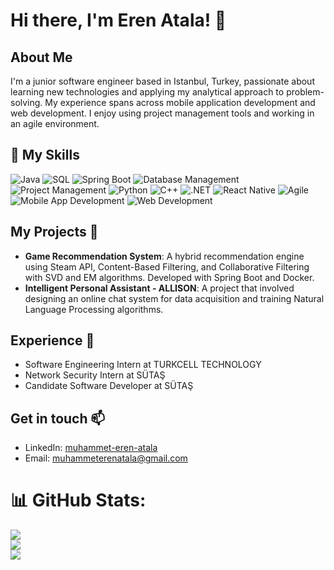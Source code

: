 # Hi there, I'm Eren Atala! 👋

## About Me
I'm a junior software engineer based in Istanbul, Turkey, passionate about learning new technologies and applying my analytical approach to problem-solving. My experience spans across mobile application development and web development. I enjoy using project management tools and working in an agile environment.

## 🚀 My Skills


![Java](https://img.shields.io/badge/java-%23ED8B00.svg?style=for-the-badge&logo=java&logoColor=white)
![SQL](https://img.shields.io/badge/sql-%2300f.svg?style=for-the-badge&logo=sql&logoColor=white)
![Spring Boot](https://img.shields.io/badge/Spring_Boot-F2F4F9?style=for-the-badge&logo=spring-boot)
![Database Management](https://img.shields.io/badge/DBMS-blue?style=for-the-badge)
![Project Management](https://img.shields.io/badge/Project_Management-blue?style=for-the-badge)
![Python](https://img.shields.io/badge/python-%233776AB.svg?style=for-the-badge&logo=python&logoColor=white)
![C++](https://img.shields.io/badge/c++-%2300599C.svg?style=for-the-badge&logo=c%2B%2B&logoColor=white)
![.NET](https://img.shields.io/badge/.net-%23512BD4.svg?style=for-the-badge&logo=.net&logoColor=white)
![React Native](https://img.shields.io/badge/react%20native-%2361DAFB.svg?style=for-the-badge&logo=react&logoColor=white)
![Agile](https://img.shields.io/badge/Agile-blue?style=for-the-badge)
![Mobile App Development](https://img.shields.io/badge/Mobile_App_Development-blue?style=for-the-badge)
![Web Development](https://img.shields.io/badge/Web_Development-blue?style=for-the-badge)


## My Projects 🎯
- **Game Recommendation System**: A hybrid recommendation engine using Steam API, Content-Based Filtering, and Collaborative Filtering with SVD and EM algorithms. Developed with Spring Boot and Docker.
- **Intelligent Personal Assistant - ALLISON**: A project that involved designing an online chat system for data acquisition and training Natural Language Processing algorithms.

## Experience 💼
- Software Engineering Intern at TURKCELL TECHNOLOGY
- Network Security Intern at SÜTAŞ
- Candidate Software Developer at SÜTAŞ

## Get in touch 📫
- LinkedIn: [muhammet-eren-atala](https://linkedin.com/in/muhammet-eren-atala-b695b4206/)
- Email: muhammeterenatala@gmail.com
# 📊 GitHub Stats:
![](https://github-readme-stats.vercel.app/api?username=erennatala&theme=tokyonight&hide_border=false&include_all_commits=true&count_private=true)<br/>
![](https://github-readme-streak-stats.herokuapp.com/?user=erennatala&theme=tokyonight&hide_border=false)<br/>
![](https://github-readme-stats.vercel.app/api/top-langs/?username=erennatala&theme=tokyonight&hide_border=false&include_all_commits=true&count_private=true&layout=compact)
